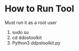 # How to Run Tool
Must run it as a root user
1) sudo su
2) cd ddostoolkit
3) Python3 ddpstoolkit.py

